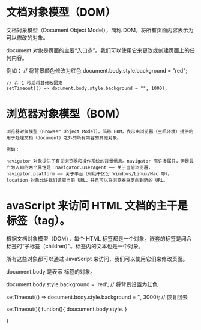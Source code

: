 # 文档对象模型（DOM）
文档对象模型（Document Object Model），简称 DOM，将所有页面内容表示为可以修改的对象。

document 对象是页面的主要“入口点”。我们可以使用它来更改或创建页面上的任何内容。

例如：
    // 将背景颜色修改为红色
    document.body.style.background = "red";

    // 在 1 秒后将其修改回来
    setTimeout(() => document.body.style.background = "", 1000);


# 浏览器对象模型（BOM）
    浏览器对象模型（Browser Object Model），简称 BOM，表示由浏览器（主机环境）提供的用于处理文档（document）之外的所有内容的其他对象。

    例如：

    navigator 对象提供了有关浏览器和操作系统的背景信息。navigator 有许多属性，但是最广为人知的两个属性是：navigator.userAgent —— 关于当前浏览器，navigator.platform —— 关于平台（有助于区分 Windows/Linux/Mac 等）。
    location 对象允许我们读取当前 URL，并且可以将浏览器重定向到新的 URL。
#  avaScript 来访问 HTML 文档的主干是标签（tag）。

根据文档对象模型（DOM），每个 HTML 标签都是一个对象。嵌套的标签是闭合标签的“子标签（children）”。标签内的文本也是一个对象。

所有这些对象都可以通过 JavaScript 来访问，我们可以使用它们来修改页面。

document.body 是表示 <body> 标签的对象。

document.body.style.background = 'red'; // 将背景设置为红色

setTimeout(() => document.body.style.background = '', 3000); // 恢复回去

setTimeout(){ funtion(){
    doucument.body.style.
}

}